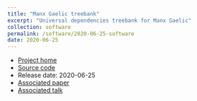 ```yaml
---
title: "Manx Gaelic treebank"
excerpt: "Universal dependencies treebank for Manx Gaelic"
collection: software
permalink: /software/2020-06-25-software
date: 2020-06-25
---
```


* [Project home](https://universaldependencies.org/treebanks/gv_cadhan/index.html)
* [Source code](https://github.com/UniversalDependencies/UD_Manx-Cadhan)
* Release date: 2020-06-25
* [Associated paper](/publication/2020-12-13-ud-gaelg)
* [Associated talk](/talks/2020-12-13-talk)
